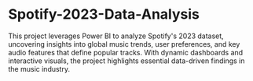 # Spotify-2023-Data-Analysis
This project leverages Power BI to analyze Spotify's 2023 dataset, uncovering insights into global music trends, user preferences, and key audio features that define popular tracks. With dynamic dashboards and interactive visuals, the project highlights essential data-driven findings in the music industry.
